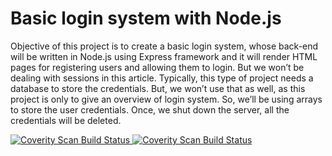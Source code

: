 # Basic login system with Node.js

Objective of this project is to create a basic login system, whose back-end will be written in Node.js using Express framework and it will render HTML pages for registering users and allowing them to login. But we won’t be dealing with sessions in this article.
Typically, this type of project needs a database to store the credentials. But, we won’t use that as well, as this project is only to give an overview of login system. So, we’ll be using arrays to store the user credentials. Once, we shut down the server, all the credentials will be deleted.


<a href="https://scan.coverity.com/projects/venkat6506-nodejs_website">
  <img alt="Coverity Scan Build Status"
       src="https://scan.coverity.com/projects/27079/badge.svg"/>
</a>


<a href="https://scan.coverity.com/projects/venkat6506-nodejs_website">
  <img alt="Coverity Scan Build Status"
       src="https://img.shields.io/coverity/scan/27079.svg"/>
</a>
